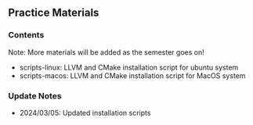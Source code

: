 ## Practice Materials

### Contents
Note: More materials will be added as the semester goes on!
* scripts-linux: LLVM and CMake installation script for ubuntu system
* scripts-macos: LLVM and CMake installation script for MacOS system

### Update Notes
* 2024/03/05: Updated installation scripts
